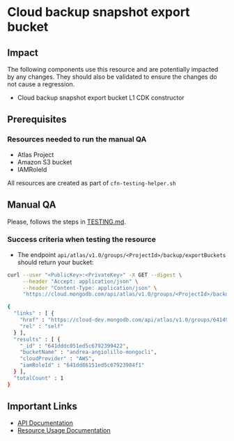 # Cloud backup snapshot export bucket


## Impact 
The following components use this resource and are potentially impacted by any changes. They should also be validated to ensure the changes do not cause a regression.
 - Cloud backup snapshot export bucket L1 CDK constructor


## Prerequisites 
### Resources needed to run the manual QA
- Atlas Project
- Amazon S3 bucket
- IAMRoleId

All resources are created as part of `cfn-testing-helper.sh`


## Manual QA
Please, follows the steps in [TESTING.md](../../../TESTING.md.md).


### Success criteria when testing the resource
-  The endpoint `api/atlas/v1.0/groups/<ProjectId>/backup/exportBuckets` should return your bucket:

```bash
curl --user "<PublicKey>:<PrivateKey>" -X GET --digest \
     --header "Accept: application/json" \
     --header "Content-Type: application/json" \
     "https://cloud.mongodb.com/api/atlas/v1.0/groups/<ProjectId>/backup/exportBuckets?pretty=true"

{
  "links" : [ {
    "href" : "https://cloud-dev.mongodb.com/api/atlas/v1.0/groups/6414908c207f4d22f4d8f232/backup/exportBuckets?pretty=true&pageNum=1&itemsPerPage=100",
    "rel" : "self"
  } ],
  "results" : [ {
    "_id" : "641dddc051ed5c6792399422",
    "bucketName" : "andrea-angiolillo-mongocli",
    "cloudProvider" : "AWS",
    "iamRoleId" : "641dd86151ed5c67923984f1"
  } ],
  "totalCount" : 1
}

```

## Important Links
- [API Documentation](https://www.mongodb.com/docs/atlas/reference/api-resources-spec/#tag/Cloud-Backups/operation/listExportBuckets)
- [Resource Usage Documentation](https://www.mongodb.com/docs/atlas/data-federation/config/config-aws-s3/)